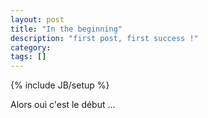 ```yaml
---
layout: post
title: "In the beginning"
description: "first post, first success !"
category: 
tags: []
---
```

{% include JB/setup %}


Alors oui c'est le début ...